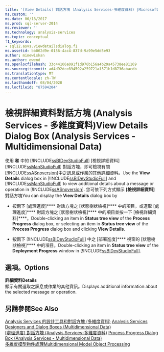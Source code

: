 ```yaml
---
title: '[View Details] 對話方塊 (Analysis Services-多維度資料) |Microsoft Docs'
ms.custom: ''
ms.date: 06/13/2017
ms.prod: sql-server-2014
ms.reviewer: ''
ms.technology: analysis-services
ms.topic: conceptual
f1_keywords:
- sql12.asvs.viewdetailsdialog.f1
ms.assetid: bb062d9e-0156-4ac4-837d-9a99e5dd5e93
author: minewiskan
ms.author: owend
ms.openlocfilehash: 33c44106a091f1d970b156a4b29a45738ee81169
ms.sourcegitcommit: ad4d92dce894592a259721a1571b1d8736abacdb
ms.translationtype: MT
ms.contentlocale: zh-TW
ms.lasthandoff: 08/04/2020
ms.locfileid: "87594204"
---
```

# <a name="view-details-dialog-box-analysis-services---multidimensional-data"></a><span data-ttu-id="982d3-102">檢視詳細資料對話方塊 (Analysis Services - 多維度資料)</span><span class="sxs-lookup"><span data-stu-id="982d3-102">View Details Dialog Box (Analysis Services - Multidimensional Data)</span></span>
  <span data-ttu-id="982d3-103">使用 **和** 中的 [!INCLUDE[ssBIDevStudioFull](../includes/ssbidevstudiofull-md.md)] [檢視詳細資料] [!INCLUDE[ssManStudioFull](../includes/ssmanstudiofull-md.md)] 對話方塊，即可檢視有關 [!INCLUDE[ssASnoversion](../includes/ssasnoversion-md.md)]中之訊息或作業的其他詳細資料。</span><span class="sxs-lookup"><span data-stu-id="982d3-103">Use the **View Details** dialog box in [!INCLUDE[ssBIDevStudioFull](../includes/ssbidevstudiofull-md.md)] and [!INCLUDE[ssManStudioFull](../includes/ssmanstudiofull-md.md)] to view additional details about a message or operation in [!INCLUDE[ssASnoversion](../includes/ssasnoversion-md.md)].</span></span> <span data-ttu-id="982d3-104">您可依下列方式顯示 **[檢視詳細資料]** 對話方塊</span><span class="sxs-lookup"><span data-stu-id="982d3-104">You can display the **View Details** dialog box by</span></span>  
  
-   <span data-ttu-id="982d3-105">按兩下 [處理進度]\*\*\*\* 對話方塊之 [狀態樹狀檢視]\*\*\*\* 中的項目，或選取 [處理進度]\*\*\*\* 對話方塊之 [狀態樹狀檢視]\*\*\*\* 中的項目並按一下 [檢視詳細資料]\*\*\*\*。</span><span class="sxs-lookup"><span data-stu-id="982d3-105">Double-clicking an item in **Status tree view** of the **Process Progress** dialog box, or selecting an item in **Status tree view** of the **Process Progress** dialog box and clicking **View Details**.</span></span>  
  
-   <span data-ttu-id="982d3-106">按兩下 [!INCLUDE[ssBIDevStudioFull](../includes/ssbidevstudiofull-md.md)] 中之 [部署進度]\*\*\*\* 視窗的 [狀態樹狀檢視]\*\*\*\* 中的項目。</span><span class="sxs-lookup"><span data-stu-id="982d3-106">Double-clicking an item in **Status tree view** of the **Deployment Progress** window in [!INCLUDE[ssBIDevStudioFull](../includes/ssbidevstudiofull-md.md)].</span></span>  
  
## <a name="options"></a><span data-ttu-id="982d3-107">選項。</span><span class="sxs-lookup"><span data-stu-id="982d3-107">Options</span></span>  
 <span data-ttu-id="982d3-108">**詳細資料**</span><span class="sxs-lookup"><span data-stu-id="982d3-108">**Details**</span></span>  
 <span data-ttu-id="982d3-109">顯示有關選取之訊息或作業的其他資訊。</span><span class="sxs-lookup"><span data-stu-id="982d3-109">Displays additional information about the selected message or operation.</span></span>  
  
## <a name="see-also"></a><span data-ttu-id="982d3-110">另請參閱</span><span class="sxs-lookup"><span data-stu-id="982d3-110">See Also</span></span>  
 <span data-ttu-id="982d3-111">[Analysis Services 的設計工具和對話方塊 &#40;多維度資料&#41;](analysis-services-designers-and-dialog-boxes-multidimensional-data.md) </span><span class="sxs-lookup"><span data-stu-id="982d3-111">[Analysis Services Designers and Dialog Boxes &#40;Multidimensional Data&#41;](analysis-services-designers-and-dialog-boxes-multidimensional-data.md) </span></span>  
 <span data-ttu-id="982d3-112">[[處理進度] 對話方塊 &#40;Analysis Services-多維度資料&#41;](process-progress-dialog-box-analysis-services-multidimensional-data.md) </span><span class="sxs-lookup"><span data-stu-id="982d3-112">[Process Progress Dialog Box &#40;Analysis Services - Multidimensional Data&#41;](process-progress-dialog-box-analysis-services-multidimensional-data.md) </span></span>  
 [<span data-ttu-id="982d3-113">多維度模型物件處理</span><span class="sxs-lookup"><span data-stu-id="982d3-113">Multidimensional Model Object Processing</span></span>](multidimensional-models/processing-a-multidimensional-model-analysis-services.md)  
  
  
